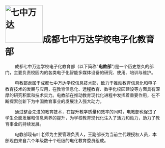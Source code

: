 # <img title="" src="https://pic.imgdb.cn/item/667f9e57d9c307b7e90f5f1b.png" alt="七中万达" width="122" data-align="inline">成都七中万达学校电子化教育部

        成都七中万达学校电子化教育部（以下简称"**电教部**")是一个历史悠久的部门，主要负责校园内的各类电子化智能多媒体设备的研究、使用、培训与维护。

        电教部隶属于成都七中万达学校信息技术部，致力于推动教育信息化和电子教育技术的发展与应用，在教育信息化、远程教育、数字化校园建设等方面具有深厚的研究积累和技术实力。电教部在推动教育现代化进程中发挥着重要作用，在不断探索创新下为中国教育事业的发展注入强大动力。

        通过整合先进的教育技术，在提升教学质量和效率的同时，电教部也促进了学生全面发展和信息素养的提升，为学校教育现代化注入了活力和动力，助力了教育事业的持续发展。

        电教部现有叶老师为主要管理负责人，王副部长为当前主代理授权人员，本部现由来自六个年级数十个班级的电化教育委员组成。
